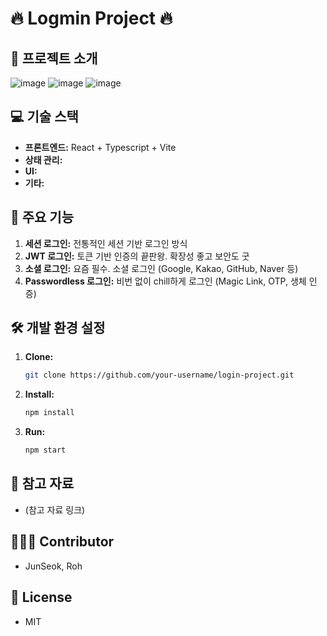 # 🔥 Logmin Project 🔥

## 🚀 프로젝트 소개
![image](https://github.com/user-attachments/assets/aaca66b1-1456-4f06-9724-cef554096086)
![image](https://github.com/user-attachments/assets/980372a6-e650-4fb2-bd0f-7bd8abefbfae)
![image](https://github.com/user-attachments/assets/93c11368-d82c-4078-98a9-c904dbb7e262)

## 💻 기술 스택

* **프론트엔드:** React + Typescript + Vite
* **상태 관리:** 
* **UI:** 
* **기타:** 

## 🤩 주요 기능

1.  **세션 로그인:** 전통적인 세션 기반 로그인 방식
2.  **JWT 로그인:** 토큰 기반 인증의 끝판왕. 확장성 좋고 보안도 굿
3.  **소셜 로그인:** 요즘 필수. 소셜 로그인 (Google, Kakao, GitHub, Naver 등)
4.  **Passwordless 로그인:** 비번 없이 chill하게 로그인 (Magic Link, OTP, 생체 인증)

## 🛠️ 개발 환경 설정

1.  **Clone:**
    ```bash
    git clone https://github.com/your-username/login-project.git
    ```
2.  **Install:**
    ```bash
    npm install
    ```
3.  **Run:**
    ```bash
    npm start
    ```

## 📌 참고 자료

* (참고 자료 링크)

## 🙋🏻‍♂️ Contributor

* JunSeok, Roh

## 📝 License

* MIT
